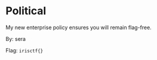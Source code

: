 # Political

My new enterprise policy ensures you will remain flag-free.

By: sera

Flag: `irisctf{}`
